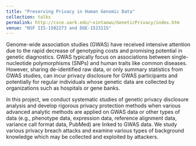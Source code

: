 ```yaml
---
title: "Preserving Privacy in Human Genomic Data"
collection: talks
permalink: http://csce.uark.edu/~xintaowu/GeneticPrivacy/index.htm
venue: "NSF IIS-1502273 and DGE-1523115"
---
```


Genome-wide association studies (GWAS) have received intensive attention due to the rapid decrease of genotyping costs and promising potential in genetic diagnostics. GWAS typically focus on associations between single-nucleotide polymorphisms (SNPs) and human traits like common diseases. However, sharing de-identified raw data, or only summary statistics from GWAS studies, can incur privacy disclosure for GWAS participants and potentially for regular individuals whose genetic data are collected by organizations such as hospitals or gene banks.

In this project, we conduct systematic studies of genetic privacy disclosure analysis and develop rigorous privacy protection methods when various advanced analytic methods are applied on GWAS data or other types of data (e.g., phenotype data, expression data, reference alignment data, variance call format data, PubMed) are linked to GWAS data.  We study various privacy breach attacks and examine various types of background knowledge which may be collected and exploited by attackers. 
